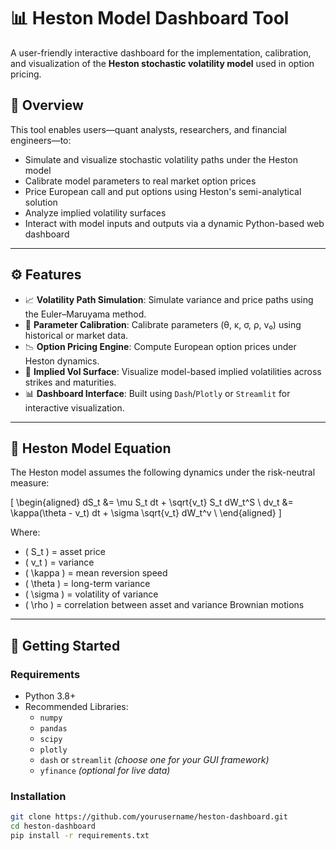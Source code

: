 # 📊 Heston Model Dashboard Tool

A user-friendly interactive dashboard for the implementation, calibration, and visualization of the **Heston stochastic volatility model** used in option pricing.

## 🧠 Overview

This tool enables users—quant analysts, researchers, and financial engineers—to:

- Simulate and visualize stochastic volatility paths under the Heston model
- Calibrate model parameters to real market option prices
- Price European call and put options using Heston's semi-analytical solution
- Analyze implied volatility surfaces
- Interact with model inputs and outputs via a dynamic Python-based web dashboard

---

## ⚙️ Features

- 📈 **Volatility Path Simulation**: Simulate variance and price paths using the Euler–Maruyama method.
- 🎯 **Parameter Calibration**: Calibrate parameters (θ, κ, σ, ρ, v₀) using historical or market data.
- 📉 **Option Pricing Engine**: Compute European option prices under Heston dynamics.
- 🧩 **Implied Vol Surface**: Visualize model-based implied volatilities across strikes and maturities.
- 📊 **Dashboard Interface**: Built using `Dash`/`Plotly` or `Streamlit` for interactive visualization.

---

## 🧪 Heston Model Equation

The Heston model assumes the following dynamics under the risk-neutral measure:

\[
\begin{aligned}
dS_t &= \mu S_t dt + \sqrt{v_t} S_t dW_t^S \\
dv_t &= \kappa(\theta - v_t) dt + \sigma \sqrt{v_t} dW_t^v \\
\end{aligned}
\]

Where:
- \( S_t \) = asset price
- \( v_t \) = variance
- \( \kappa \) = mean reversion speed
- \( \theta \) = long-term variance
- \( \sigma \) = volatility of variance
- \( \rho \) = correlation between asset and variance Brownian motions

---

## 🚀 Getting Started

### Requirements

- Python 3.8+
- Recommended Libraries:
  - `numpy`
  - `pandas`
  - `scipy`
  - `plotly`
  - `dash` or `streamlit` *(choose one for your GUI framework)*
  - `yfinance` *(optional for live data)*

### Installation

```bash
git clone https://github.com/yourusername/heston-dashboard.git
cd heston-dashboard
pip install -r requirements.txt
